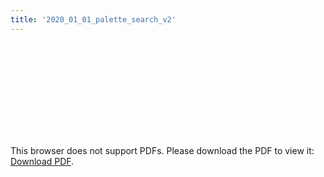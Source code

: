 ```yaml
---
title: '2020_01_01_palette_search_v2'
---
```


<object data="/2020_01_01_palette_search_v2.pdf" type="application/pdf" width="1000px" height="1000px">
    <embed src="/2020_01_01_palette_search_v2.pdf">
        <p>This browser does not support PDFs. Please download the PDF to view it: <a href="/2020_01_01_palette_search_v2.pdf">Download PDF</a>.</p>
    </embed>
</object>